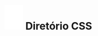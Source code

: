 <h1 align="center"><img alt="Ícone : Aranha Branca" title="spider-man" src="./assets/images/icons/spider.svg" width="50px"/> Diretório CSS </h1>